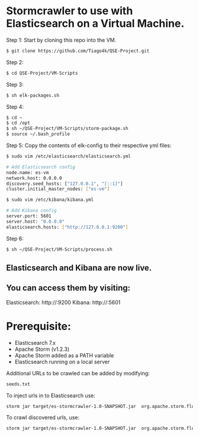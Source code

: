 # Stormcrawler to use with Elasticsearch on a Virtual Machine.

Step 1: Start by cloning this repo into the VM.

``` sh
$ git clone https://github.com/Tiago4k/QSE-Project.git
```

Step 2:
``` sh
$ cd QSE-Project/VM-Scripts
```

Step 3:
``` sh
$ sh elk-packages.sh
```

Step 4:
``` sh
$ cd ~
$ cd /opt
$ sh ~/QSE-Project/VM-Scripts/storm-package.sh
$ source ~/.bash_profile
```

Step 5:
Copy the contents of elk-config to their respective yml files:
``` sh
$ sudo vim /etc/elasticsearch/elasticsearch.yml

# Add Elasticsearch config
node.name: es-vm
network.host: 0.0.0.0
discovery.seed_hosts: ["127.0.0.1", "[::1]"]
cluster.initial_master_nodes: ["es-vm"]

$ sudo vim /etc/kibana/kibana.yml

# Add Kibana config
server.port: 5601
server.host: "0.0.0.0"
elasticsearch.hosts: ["http://127.0.0.1:9200"]
```

Step 6:
``` sh
$ sh ~/QSE-Project/VM-Scripts/process.sh
```

## Elasticsearch and Kibana are now live. 
## You can access them by visiting:

Elasticsearch: http://<vm-ip-address>:9200
Kibana: http://<vm-ip-address>:5601

# Prerequisite:
 * Elasticsearch 7.x
 * Apache Storm (v1.2.3)
 * Apache Storm added as a PATH variable
 * Elasticsearch running on a local server

Additional URLs to be crawled can be added by modifying:
``` sh
seeds.txt
```

To inject urls in to Elasticsearch use:
``` sh
storm jar target/es-stormcrawler-1.0-SNAPSHOT.jar  org.apache.storm.flux.Flux --local es-injector.flux --sleep 86400000
```
To crawl discovered urls, use:
``` sh
storm jar target/es-stormcrawler-1.0-SNAPSHOT.jar  org.apache.storm.flux.Flux --local es-crawler.flux
```
